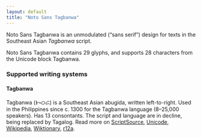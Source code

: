 ```yaml
---
layout: default
title: "Noto Sans Tagbanwa"
---
```

Noto Sans Tagbanwa is an unmodulated (“sans serif”) design for texts in the Southeast Asian _Tagbanwa_ script. 

Noto Sans Tagbanwa contains 29 glyphs, and supports 28 characters from the Unicode block Tagbanwa.


### Supported writing systems


#### Tagbanwa

Tagbanwa (<span class='autonym'>ᝦᝪᝯ</span>) is a Southeast Asian abugida, written left-to-right. Used in the Philippines since c. 1300 for the Tagbanwa language (8–25,000 speakers). Has 13 consontants. The script and language are in decline, being replaced by Tagalog. Read more on [ScriptSource](https://scriptsource.org/scr/Tagb), [Unicode](https://www.unicode.org/versions/Unicode13.0.0/ch17.pdf#G26441), [Wikipedia](https://en.wikipedia.org/wiki/ISO_15924:Tagb), [Wiktionary](https://en.wiktionary.org/wiki/Category:Tagbanwa_script), [r12a](https://r12a.github.io/scripts/links?iso=Tagb).

